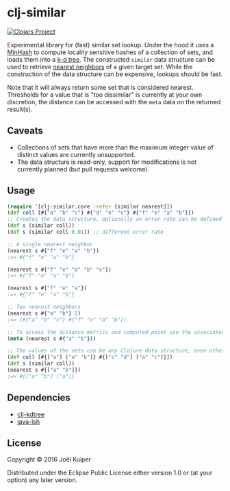 # clj-similar
[![Clojars Project](https://img.shields.io/clojars/v/clj-similar.svg)](https://clojars.org/clj-similar)

Experimental library for (fast) similar set lookup.
Under the hood it uses a [MinHash](https://en.wikipedia.org/wiki/MinHash) to compute locality sensitive hashes of a collection of sets, and loads them into a [k-d tree](https://en.wikipedia.org/wiki/K-d_tree).
The constructed `similar` data structure can be used to retrieve [nearest neighbors](https://en.wikipedia.org/wiki/Nearest_neighbor_search) of a given target set.
While the construction of the data structure can be expensive, lookups should be fast.

Note that it will always return some set that is considered nearest.
Thresholds for a value that is "too dissimilar" is currently at your own discretion, the distance can be accessed with the `meta` data on the returned result(s).


## Caveats
- Collections of sets that have more than the maximum integer value of distinct values are currently unsupported.
- The data structure is read-only, support for modifications is not currently planned (but pull requests welcome).

## Usage

```clojure
(require '[clj-similar.core :refer [similar nearest]])
(def coll [#{"a" "b" "c"} #{"d" "e" "c"} #{"f" "e" "a" "b"}])
;; Creates the data structure, optionally an error rate can be defined (default 0.05)
(def s (similar coll))
(def s (similar coll 0.01)) ;; different error rate

;; A single nearest neighbor
(nearest s #{"f" "e" "a" "b"})
;=> #{"f" "e" "a" "b"}

(nearest s #{"f" "e" "a" "b" "x"})
;=> #{"f" "e" "a" "b"}

(nearest s #{"f" "e" "a"})
;=> #{"f" "e" "a" "b"}

;; Two nearest neighbors
(nearest s #{"a" "b"} 2)
;=> (#{"a" "b" "c"} #{"f" "e" "a" "b"})

;; To access the distance metrics and computed point use the associated metadata
(meta (nearest s #{"a" "b"}))

;; The values of the sets can be any Clojure data structure, even other collections
(def coll [#{["a"] ["a" "b"]} #{["c" "d"] ["a" "c"]}])
(def s (similar coll))
(nearest s #{["a" "b"]})
;=> #{["a" "b"] ["a"]}

```

## Dependencies

* [clj-kdtree](https://github.com/abscondment/clj-kdtree)
* [java-lsh](https://github.com/tdebatty/java-LSH)

## License

Copyright © 2016 Joël Kuiper

Distributed under the Eclipse Public License either version 1.0 or (at
your option) any later version.

